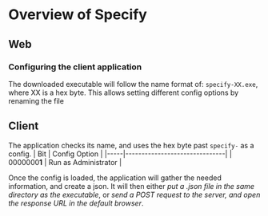 # Overview of Specify

## Web
### Configuring the client application
The downloaded executable will follow the name format of: `specify-XX.exe`, where XX is a hex byte. This allows setting different config options by renaming the file


## Client
The application checks its name, and uses the hex byte past `specify-` as a config. 
| Bit | Config Option                 |
|-----|-------------------------------|
| 0000000**1** | Run as Administrator | 

Once the config is loaded, the application will gather the needed information, and create a json. It will then either *put a .json file in the same directory as the executable*, or *send a POST request to the server, and open the response URL in the default browser*.
